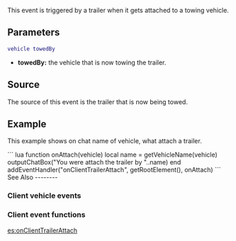 This event is triggered by a trailer when it gets attached to a towing vehicle.

Parameters
----------

``` lua
vehicle towedBy
```

-   **towedBy:** the vehicle that is now towing the trailer.

Source
------

The source of this event is the trailer that is now being towed.

Example
-------

This example shows on chat name of vehicle, what attach a trailer.

<section name="Client" class="client" show="true">
``` lua
function onAttach(vehicle)
    local name = getVehicleName(vehicle)
    outputChatBox("You were attach the trailer by "..name)
end
addEventHandler("onClientTrailerAttach", getRootElement(), onAttach)
```

</section>
See Also
--------

### Client vehicle events

### Client event functions

[es:onClientTrailerAttach](/docs/es:onclienttrailerattach.md "wikilink")
